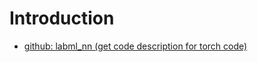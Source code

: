 # Introduction
- [github: labml_nn (get code description for torch code)](https://github.com/lab-ml/nn)